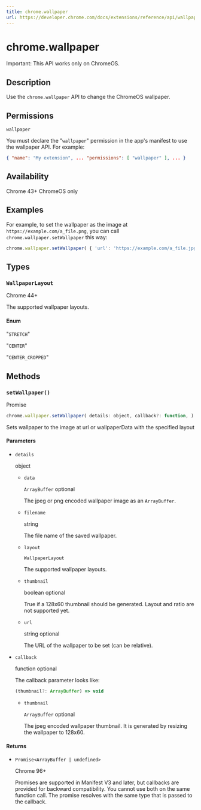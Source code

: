 ```yaml
---
title: chrome.wallpaper
url: https://developer.chrome.com/docs/extensions/reference/api/wallpaper
---
```


# chrome.wallpaper

Important: This API works only on ChromeOS.

## Description

Use the `chrome.wallpaper` API to change the ChromeOS wallpaper.

## Permissions

`wallpaper`

You must declare the "`wallpaper`" permission in the app's manifest to use the wallpaper API. For example:

```json
{ "name": "My extension", ... "permissions": [ "wallpaper" ], ... }
```

## Availability

Chrome 43+ ChromeOS only

## Examples

For example, to set the wallpaper as the image at `https://example.com/a_file.png`, you can call `chrome.wallpaper.setWallpaper` this way:

```js
chrome.wallpaper.setWallpaper( { 'url': 'https://example.com/a_file.jpg', 'layout': 'CENTER_CROPPED', 'filename': 'test_wallpaper' }, function() {} );
```

## Types

### `WallpaperLayout`

Chrome 44+

The supported wallpaper layouts.

#### Enum

"`STRETCH`"

"`CENTER`"

"`CENTER_CROPPED`"

## Methods

### `setWallpaper()`

Promise

```js
chrome.wallpaper.setWallpaper( details: object, callback?: function, )
```

Sets wallpaper to the image at url or wallpaperData with the specified layout

#### Parameters

* `details`

  object

  + `data`

    `ArrayBuffer` optional

    The jpeg or png encoded wallpaper image as an `ArrayBuffer`.
  + `filename`

    string

    The file name of the saved wallpaper.
  + `layout`

    `WallpaperLayout`

    The supported wallpaper layouts.
  + `thumbnail`

    boolean optional

    True if a 128x60 thumbnail should be generated. Layout and ratio are not supported yet.
  + `url`

    string optional

    The URL of the wallpaper to be set (can be relative).
* `callback`

  function optional

  The callback parameter looks like:

  ```js
  (thumbnail?: ArrayBuffer) => void
  ```

  + `thumbnail`

    `ArrayBuffer` optional

    The jpeg encoded wallpaper thumbnail. It is generated by resizing the wallpaper to 128x60.

#### Returns

* `Promise<ArrayBuffer | undefined>`

  Chrome 96+

  Promises are supported in Manifest V3 and later, but callbacks are provided for backward compatibility. You cannot use both on the same function call. The promise resolves with the same type that is passed to the callback. 